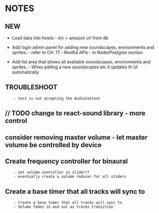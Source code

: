 # NOTES

## NEW

- Load data into howls - src = amazon url from db

- Add login admin panel for adding new soundscapes, environments and sprites.
        - refer to CH. 17 - Restful APIs - in Node/Postgres section

- Add list area that shows all available soundscapes, environments and sprites.
        - When adding a new soundscapes etc it updates th UI automatically

## TROUBLESHOOT

        - test is not accepting the AudioContext

## // TODO change to react-sound library - more control

  
## consider removing master volume - let master volume be controlled by device

## Create frequency controller for binaural

        - set volume controller in slider??
        - eventually create a volume reducer for all sliders

## Create a base timer that all tracks will sync to

        - Create a base timer that all tracks will sync to
        - Volume fades in and out as tracks transition

